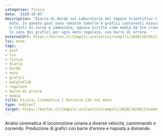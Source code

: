 ```yaml
---
categories: fisica
date: '2020-10-05'
description: 'Diario di Bordo sul Laboratorio del Sapere Scientifico riguardante il
  moto. In questo post sono redatte tabelle e grafici contenenti misurazioni relative
  a tratti di corsa e camminata, ognuna scritta come media da tre cronometri diversi.
  Ci sono dei grafici per ogni moto regolare, con barre di errore. '
externalUrl: https://bortox.it/Compiti-scolastici/compiti/2020/10/05/Cinematica.html
lss: moto
tags:
- post
- lss
- fisica
- diario
- bordo
- moto
- grafici
- matplotlib
- regolare
- barre di errore
- media
title: Fisica, Cinematica | Percorso LSS sul moto
type: redirect
target: https://bortox.it/Compiti-scolastici/compiti/2020/10/05/Cinematica.html
---
```

Analisi cinematica di locomozione umana a diverse velocità, camminando o correndo. Produzione di grafici con barre d'errore e risposta a domande.